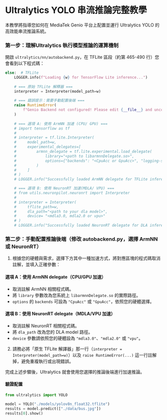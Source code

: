 # Ultralytics YOLO 串流推論完整教學

本教學將指導您如何在 MediaTek Genio 平台上配置並運行 Ultralytics YOLO 的高效能串流推論系統。

### 第一步：理解Ultralytics 執行模型推論的運算機制

開啟 `ultralytics/nn/autobackend.py`，在 TFLite 區段（約第 465-490 行）您會看到以下程式碼：

```python
else:  # TFLite
    LOGGER.info(f"Loading {w} for TensorFlow Lite inference...")
    
    # === 原始 TFLite 解釋器 ===
    interpreter = Interpreter(model_path=w)
    
    # === 錯誤提示：需要手動配置後端 ===
    raise RuntimeError(
        f"Genio Backend not configured! Please edit {__file__} and uncomment one of the backend options above. Please see the tutorial at docs/ultralytics_streaming_tutorial.md for detailed instructions."
    )
    
    # === 選項 A: 使用 ArmNN 加速 (CPU/ GPU) ===
    # import tensorflow as tf
    #
    # interpreter = tf.lite.Interpreter(
    #     model_path=w,
    #     experimental_delegates=[
    #         armnn_delegate = tf.lite.experimental.load_delegate(
    #             library="<path to libarmnnDelegate.so>",
    #             options={"backends": "<CpuAcc or GpuAcc>", "logging-severity": "fatal"}
    #         )
    #     ]
    # )
    # LOGGER.info("Successfully loaded ArmNN delegate for TFLite inference")

    # === 選項 B: 使用 NeuronRT 加速(MDLA/ VPU) ===
    # from utils.neuronpilot.neuronrt import Interpreter
    # 
    # interpreter = Interpreter(
    #     tflite_path=w, 
    #     dla_path="<path to your dla model>",       
    #     device= "<mdla3.0, mdla2.0 or vpu>"
    # )
    # LOGGER.info("Successfully loaded NeuronRT delegate for DLA inference")
```

### 第二步：手動配置推論後端（修改 autobackend.py，選擇 ArmNN 或 NeuronRT）

1. 根據您的硬體與需求，選擇下方其中一種加速方式，將對應區塊的程式碼取消註解，並填入正確參數：

#### 選項 A：使用 ArmNN delegate（CPU/GPU 加速）

- 取消註解 ArmNN 相關程式碼。
- 將 `library` 參數改為您系統上 `libarmnnDelegate.so` 的實際路徑。
- `options` 的 `backends` 可設為 `"CpuAcc"` 或 `"GpuAcc"`，依照您的硬體選擇。

#### 選項 B：使用 NeuronRT delegate（MDLA/VPU 加速）

- 取消註解 NeuronRT 相關程式碼。
- 將 `dla_path` 改為您的 DLA model 路徑。
- `device` 參數請依照您的硬體設為 `"mdla3.0"`、`"mdla2.0"` 或 `"vpu"`。

2. 請務必將「原生 TFLite 解譯器」那一行（`interpreter = Interpreter(model_path=w)`）以及 `raise RuntimeError(...)` 這一行註解掉，避免重複執行或出現錯誤。

完成上述步驟後，Ultralytics 就會使用您選擇的推論後端進行加速推論。

#### 驗證配置

```python
from ultralytics import YOLO

model = YOLO("./models/yolov8n_float32.tflite")
results = model.predict(["./data/bus.jpg"])
results[0].show()
```
